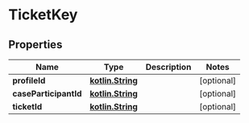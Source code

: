 # TicketKey

## Properties
Name | Type | Description | Notes
------------ | ------------- | ------------- | -------------
**profileId** | [**kotlin.String**](.md) |  |  [optional]
**caseParticipantId** | [**kotlin.String**](.md) |  |  [optional]
**ticketId** | [**kotlin.String**](.md) |  |  [optional]
